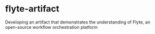 # flyte-artifact
Developing an artifact that demonstrates the understanding of Flyte, an open-source workflow orchestration platform
